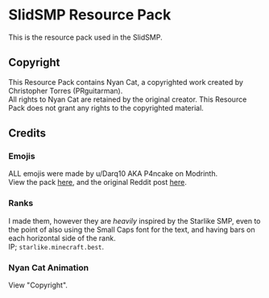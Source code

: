 # SlidSMP Resource Pack
This is the resource pack used in the SlidSMP.
## Copyright
This Resource Pack contains Nyan Cat, a copyrighted work created by Christopher Torres (PRguitarman).  
All rights to Nyan Cat are retained by the original creator. This Resource Pack does not grant any rights to the copyrighted material.
## Credits
### Emojis
ALL emojis were made by u/Darq10 AKA P4ncake on Modrinth.  
View the pack [here](https://modrinth.com/resourcepack/allure-emoji-pack), and the original Reddit post [here](https://www.reddit.com/r/Minecraft/comments/1m7x148/).
### Ranks
I made them, however they are *heavily* inspired by the Starlike SMP, even to the point of also using the Small Caps font for the text, and having bars on each horizontal side of the rank.  
IP; `starlike.minecraft.best`.
### Nyan Cat Animation
View "Copyright".
